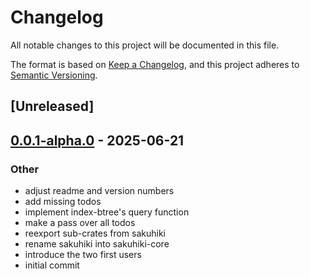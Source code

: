 # Changelog

All notable changes to this project will be documented in this file.

The format is based on [Keep a Changelog](https://keepachangelog.com/en/1.0.0/),
and this project adheres to [Semantic Versioning](https://semver.org/spec/v2.0.0.html).

## [Unreleased]

## [0.0.1-alpha.0](https://github.com/Ekleog/sakuhiki/releases/tag/sakuhiki-indexed-db-v0.0.1-alpha.0) - 2025-06-21

### Other

- adjust readme and version numbers
- add missing todos
- implement index-btree's query function
- make a pass over all todos
- reexport sub-crates from sakuhiki
- rename sakuhiki into sakuhiki-core
- introduce the two first users
- initial commit
